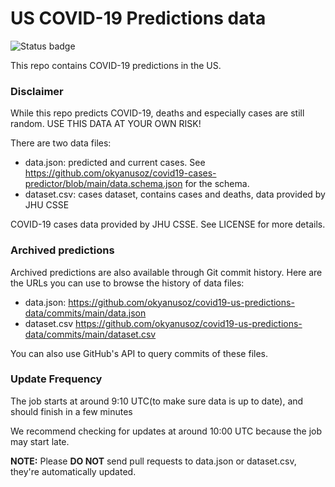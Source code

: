 # US COVID-19 Predictions data

![Status badge](https://github.com/okyanusoz/covid19-us-predictions-data/workflows/Update%20data/badge.svg)

This repo contains COVID-19 predictions in the US.

### Disclaimer

While this repo predicts COVID-19, deaths and especially cases are still random. USE THIS DATA AT YOUR OWN RISK!

There are two data files:
- data.json: predicted and current cases. See https://github.com/okyanusoz/covid19-cases-predictor/blob/main/data.schema.json for the schema.
- dataset.csv: cases dataset, contains cases and deaths, data provided by JHU CSSE

COVID-19 cases data provided by JHU CSSE. See LICENSE for more details.

### Archived predictions

Archived predictions are also available through Git commit history. Here are the URLs you can use to browse the history of data files:
- data.json: https://github.com/okyanusoz/covid19-us-predictions-data/commits/main/data.json
- dataset.csv https://github.com/okyanusoz/covid19-us-predictions-data/commits/main/dataset.csv

You can also use GitHub's API to query commits of these files.

### Update Frequency
The job starts at around 9:10 UTC(to make sure data is up to date), and should finish in a few minutes

We recommend checking for updates at around 10:00 UTC because the job may start late.

**NOTE:** Please **DO NOT** send pull requests to data.json or dataset.csv, they're automatically updated.
